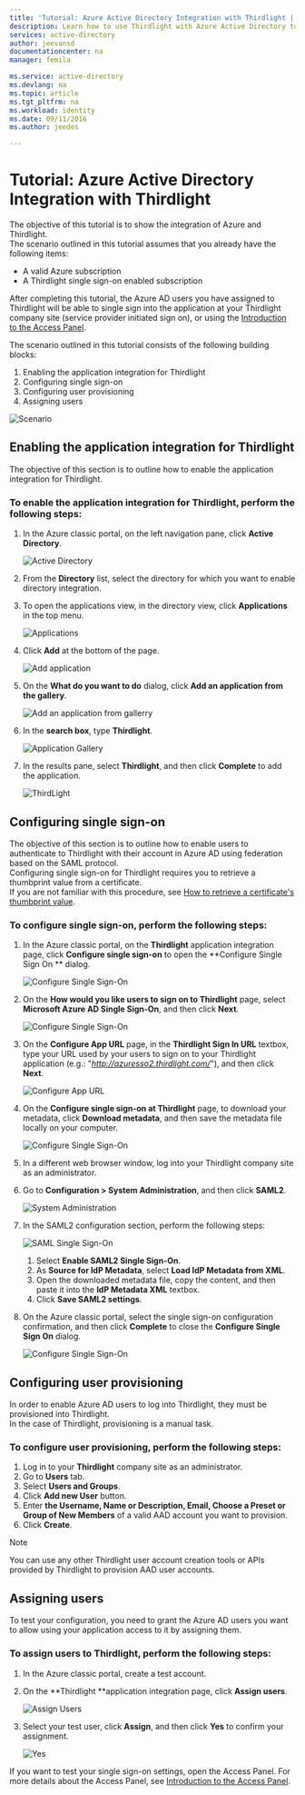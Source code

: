 ```yaml
---
title: 'Tutorial: Azure Active Directory Integration with Thirdlight | Microsoft Azure'
description: Learn how to use Thirdlight with Azure Active Directory to enable single sign-on, automated provisioning, and more!
services: active-directory
author: jeevansd
documentationcenter: na
manager: femila

ms.service: active-directory
ms.devlang: na
ms.topic: article
ms.tgt_pltfrm: na
ms.workload: identity
ms.date: 09/11/2016
ms.author: jeedes

---
```

# Tutorial: Azure Active Directory Integration with Thirdlight
The objective of this tutorial is to show the integration of Azure and Thirdlight.  
The scenario outlined in this tutorial assumes that you already have the following items:

* A valid Azure subscription
* A Thirdlight single sign-on enabled subscription

After completing this tutorial, the Azure AD users you have assigned to Thirdlight will be able to single sign into the application at your Thirdlight company site (service provider initiated sign on), or using the [Introduction to the Access Panel](active-directory-saas-access-panel-introduction.md).

The scenario outlined in this tutorial consists of the following building blocks:

1. Enabling the application integration for Thirdlight
2. Configuring single sign-on
3. Configuring user provisioning
4. Assigning users

![Scenario](./media/active-directory-saas-thirdlight-tutorial/IC805836.png "Scenario")

## Enabling the application integration for Thirdlight
The objective of this section is to outline how to enable the application integration for Thirdlight.

### To enable the application integration for Thirdlight, perform the following steps:
1. In the Azure classic portal, on the left navigation pane, click **Active Directory**.
   
   ![Active Directory](./media/active-directory-saas-thirdlight-tutorial/IC700993.png "Active Directory")
2. From the **Directory** list, select the directory for which you want to enable directory integration.
3. To open the applications view, in the directory view, click **Applications** in the top menu.
   
   ![Applications](./media/active-directory-saas-thirdlight-tutorial/IC700994.png "Applications")
4. Click **Add** at the bottom of the page.
   
   ![Add application](./media/active-directory-saas-thirdlight-tutorial/IC749321.png "Add application")
5. On the **What do you want to do** dialog, click **Add an application from the gallery**.
   
   ![Add an application from gallerry](./media/active-directory-saas-thirdlight-tutorial/IC749322.png "Add an application from gallerry")
6. In the **search box**, type **Thirdlight**.
   
   ![Application Gallery](./media/active-directory-saas-thirdlight-tutorial/IC805837.png "Application Gallery")
7. In the results pane, select **Thirdlight**, and then click **Complete** to add the application.
   
   ![ThirdLight](./media/active-directory-saas-thirdlight-tutorial/IC805838.png "ThirdLight")

## Configuring single sign-on
The objective of this section is to outline how to enable users to authenticate to Thirdlight with their account in Azure AD using federation based on the SAML protocol.  
Configuring single sign-on for Thirdlight requires you to retrieve a thumbprint value from a certificate.  
If you are not familiar with this procedure, see [How to retrieve a certificate's thumbprint value](http://youtu.be/YKQF266SAxI).

### To configure single sign-on, perform the following steps:
1. In the Azure classic portal, on the **Thirdlight** application integration page, click **Configure single sign-on** to open the **Configure Single Sign On ** dialog.
   
   ![Configure Single Sign-On](./media/active-directory-saas-thirdlight-tutorial/IC805839.png "Configure Single Sign-On")
2. On the **How would you like users to sign on to Thirdlight** page, select **Microsoft Azure AD Single Sign-On**, and then click **Next**.
   
   ![Configure Single Sign-On](./media/active-directory-saas-thirdlight-tutorial/IC805840.png "Configure Single Sign-On")
3. On the **Configure App URL** page, in the **Thirdlight Sign In URL** textbox, type your URL used by your users to sign on to your Thirdlight application (e.g.: "*http://azuresso2.thirdlight.com/*"), and then click **Next**.
   
   ![Configure App URL](./media/active-directory-saas-thirdlight-tutorial/IC805841.png "Configure App URL")
4. On the **Configure single sign-on at Thirdlight** page, to download your metadata, click **Download metadata**, and then save the metadata file locally on your computer.
   
   ![Configure Single Sign-On](./media/active-directory-saas-thirdlight-tutorial/IC805842.png "Configure Single Sign-On")
5. In a different web browser window, log into your Thirdlight company site as an administrator.
6. Go to **Configuration \> System Administration**, and then click **SAML2**.
   
   ![System Administration](./media/active-directory-saas-thirdlight-tutorial/IC805843.png "System Administration")
7. In the SAML2 configuration section, perform the following steps:
   
   ![SAML Single Sign-On](./media/active-directory-saas-thirdlight-tutorial/IC805844.png "SAML Single Sign-On")
   
   1. Select **Enable SAML2 Single Sign-On**.
   2. As **Source for IdP Metadata**, select **Load IdP Metadata from XML**.
   3. Open the downloaded metadata file, copy the content, and then paste it into the **IdP Metadata XML** textbox.
   4. Click **Save SAML2 settings**.
8. On the Azure classic portal, select the single sign-on configuration confirmation, and then click **Complete** to close the **Configure Single Sign On** dialog.
   
   ![Configure Single Sign-On](./media/active-directory-saas-thirdlight-tutorial/IC805845.png "Configure Single Sign-On")

## Configuring user provisioning
In order to enable Azure AD users to log into Thirdlight, they must be provisioned into Thirdlight.  
In the case of Thirdlight, provisioning is a manual task.

### To configure user provisioning, perform the following steps:
1. Log in to your **Thirdlight** company site as an administrator.
2. Go to **Users** tab.
3. Select **Users and Groups**.
4. Click **Add new User** button.
5. Enter **the Username, Name or Description, Email, Choose a Preset or Group of New Members** of a valid AAD account you want to provision.
6. Click **Create**.

> [!NOTE]
> You can use any other Thirdlight user account creation tools or APIs provided by Thirdlight to provision AAD user accounts.
> 
> 

## Assigning users
To test your configuration, you need to grant the Azure AD users you want to allow using your application access to it by assigning them.

### To assign users to Thirdlight, perform the following steps:
1. In the Azure classic portal, create a test account.
2. On the **Thirdlight **application integration page, click **Assign users**.
   
   ![Assign Users](./media/active-directory-saas-thirdlight-tutorial/IC805846.png "Assign Users")
3. Select your test user, click **Assign**, and then click **Yes** to confirm your assignment.
   
   ![Yes](./media/active-directory-saas-thirdlight-tutorial/IC767830.png "Yes")

If you want to test your single sign-on settings, open the Access Panel. For more details about the Access Panel, see [Introduction to the Access Panel](active-directory-saas-access-panel-introduction.md).


